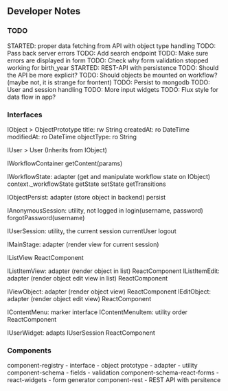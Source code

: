 ## Developer Notes ###

### TODO ###

STARTED: proper data fetching from API with object type handling
    TODO: Pass back server errors
    TODO: Add search endpoint
    TODO: Make sure errors are displayed in form
    TODO: Check why form validation stopped working for birth_year
STARTED: REST-API with persistence
    TODO: Should the API be more explicit?
    TODO: Should objects be mounted on workflow? (maybe not, it is strange for frontent)
    TODO: Persist to mongodb
TODO: User and session handling
TODO: More input widgets
TODO: Flux style for data flow in app?

### Interfaces ###

IObject > ObjectPrototype
    title: rw String
    createdAt: ro DateTime
    modifiedAt: ro DateTime
    objectType: ro String
    
IUser > User (Inherits from IObject)

IWorkflowContainer
    getContent(params)
    
IWorkflowState: adapter (get and manipulate workflow state on IObject)
    context._workflowState
    getState
    setState
    getTransitions
    

IObjectPersist: adapter (store object in backend)
    persist

IAnonymousSession: utility, not logged in
    login(username, password)
    forgotPassword(username)
    
IUserSession: utility, the current session
    currentUser
    logout

IMainStage: adapter (render view for current session)

IListView
    ReactComponent
    
IListItemView: adapter (render object in list)
    ReactComponent
IListItemEdit: adapter (render object edit view in list)
    ReactComponent

IViewObject: adapter (render object view)
    ReactComponent
IEditObject: adapter (render object edit view)
    ReactComponent

IContentMenu: marker interface
IContentMenuItem: utility
    order
    ReactComponent

IUserWidget: adapts IUserSession
    ReactComponent


### Components ###

component-registry
    - interface
    - object prototype
    - adapter
    - utility
component-schema
    - fields
    - validation
component-schema-react-forms
    - react-widgets
    - form generator
component-rest
    - REST API with persitence